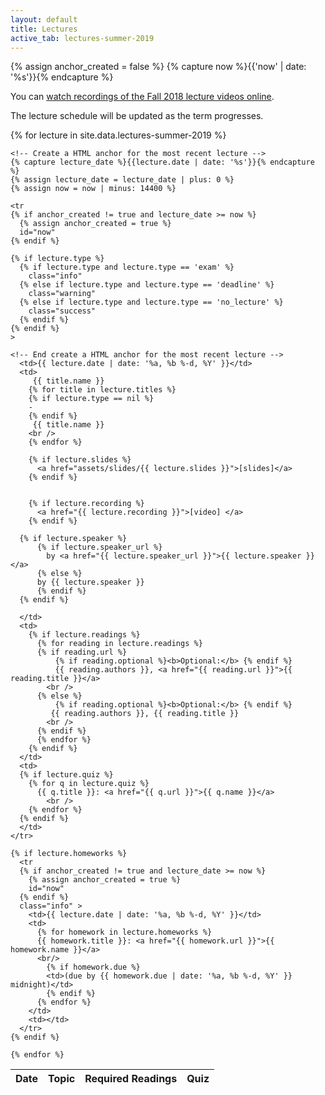```yaml
---
layout: default
title: Lectures
active_tab: lectures-summer-2019
---
```


<!-- Create a HTML anchor for the most recent lecture -->
{% assign anchor_created = false %}
{% capture now %}{{'now' | date: '%s'}}{% endcapture %}
<!-- End create a HTML anchor for the most recent lecture -->


<div class="alert alert-info">
You can <a href="https://upenn.hosted.panopto.com/Panopto/Pages/Sessions/List.aspx?folderID=8fbdc22b-8b81-4c58-b819-a9460066259e">watch recordings of the Fall 2018 lecture videos online</a>.
</div>

The lecture schedule will be updated as the term progresses. 

<table class="table table-striped">
  <thead>
    <tr>
      <th>Date</th> 
      <th>Topic</th>
      <th>Required Readings</th>
      <th>Quiz</th>
      <!-- <th>Homework</th> -->
      <!-- <th>Supplemental Videos</th> -->
    </tr>
  </thead>
  <tbody>
    {% for lecture in site.data.lectures-summer-2019 %}

    <!-- Create a HTML anchor for the most recent lecture -->
    {% capture lecture_date %}{{lecture.date | date: '%s'}}{% endcapture %}
    {% assign lecture_date = lecture_date | plus: 0 %}
    {% assign now = now | minus: 14400 %}

    <tr
    {% if anchor_created != true and lecture_date >= now %}
      {% assign anchor_created = true %}
      id="now" 
    {% endif %}
    
    {% if lecture.type %}
      {% if lecture.type and lecture.type == 'exam' %}
        class="info" 
      {% else if lecture.type and lecture.type == 'deadline' %}
        class="warning"
      {% else if lecture.type and lecture.type == 'no_lecture' %}
        class="success"
      {% endif %}
    {% endif %}
    >

    <!-- End create a HTML anchor for the most recent lecture -->
      <td>{{ lecture.date | date: '%a, %b %-d, %Y' }}</td>
      <td>
         {{ title.name }}
        {% for title in lecture.titles %}
        {% if lecture.type == nil %}
        -
        {% endif %} 
         {{ title.name }}
        <br />
        {% endfor %}

        {% if lecture.slides %}
          <a href="assets/slides/{{ lecture.slides }}">[slides]</a>
        {% endif %}


        {% if lecture.recording %}
          <a href="{{ lecture.recording }}">[video] </a>
        {% endif %}

      {% if lecture.speaker %}
          {% if lecture.speaker_url %}
            by <a href="{{ lecture.speaker_url }}">{{ lecture.speaker }}</a> 
          {% else %} 
          by {{ lecture.speaker }}
          {% endif %}
      {% endif %}

      </td>
      <td>
        {% if lecture.readings %} 
          {% for reading in lecture.readings %}
          {% if reading.url %}
              {% if reading.optional %}<b>Optional:</b> {% endif %}
              {{ reading.authors }}, <a href="{{ reading.url }}">{{ reading.title }}</a> 
            <br />
          {% else %}
              {% if reading.optional %}<b>Optional:</b> {% endif %}
             {{ reading.authors }}, {{ reading.title }} 
            <br />
          {% endif %}
          {% endfor %}
        {% endif %}
      </td>
      <td>
      {% if lecture.quiz %}
        {% for q in lecture.quiz %}
          {{ q.title }}: <a href="{{ q.url }}">{{ q.name }}</a>
            <br />
        {% endfor %}
      {% endif %}
      </td>
    </tr>

    {% if lecture.homeworks %}
      <tr
      {% if anchor_created != true and lecture_date >= now %}
        {% assign anchor_created = true %}
        id="now" 
      {% endif %}
      class="info" >
        <td>{{ lecture.date | date: '%a, %b %-d, %Y' }}</td>
        <td>
          {% for homework in lecture.homeworks %}
          {{ homework.title }}: <a href="{{ homework.url }}">{{ homework.name }}</a>
          <br/>
            {% if homework.due %}
            <td>(due by {{ homework.due | date: '%a, %b %-d, %Y' }} midnight)</td>
            {% endif %}
          {% endfor %}
        </td>
        <td></td>
      </tr>
    {% endif %}

    {% endfor %}
  </tbody>
</table>
